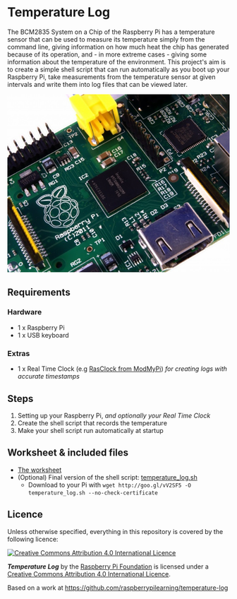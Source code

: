# Temperature Log

The BCM2835 System on a Chip of the Raspberry Pi has a temperature sensor that can be used to measure its temperature simply from the command line, giving information on how much heat the chip has generated because of its operation, and - in more extreme cases - giving some information about the temperature of the environment. This project's aim is to create a simple shell script that can run automatically as you boot up your Raspberry Pi, take measurements from the temperature sensor at given intervals and write them into log files that can be viewed later.

![](images/bcm2835.jpg)

## Requirements

### Hardware

- 1 x Raspberry Pi
- 1 x USB keyboard

### Extras

- 1 x Real Time Clock (e.g [RasClock from ModMyPi](https://www.modmypi.com/rasclock-raspberry-pi-real-time-clock-module)) *for creating logs with accurate timestamps*

## Steps

1. Setting up your Raspberry Pi, *and optionally your Real Time Clock*
1. Create the shell script that records the temperature
1. Make your shell script run automatically at startup

## Worksheet & included files

- [The worksheet](WORKSHEET.md)
- (Optional) Final version of the shell script: [temperature_log.sh](temperature_log.sh)
    - Download to your Pi with `wget http://goo.gl/vV2SF5 -O temperature_log.sh --no-check-certificate`

## Licence

Unless otherwise specified, everything in this repository is covered by the following licence:

[![Creative Commons Attribution 4.0 International Licence](http://i.creativecommons.org/l/by-sa/4.0/88x31.png)](http://creativecommons.org/licenses/by-sa/4.0/)

***Temperature Log*** by the [Raspberry Pi Foundation](http://www.raspberrypi.org) is licensed under a [Creative Commons Attribution 4.0 International Licence](http://creativecommons.org/licenses/by-sa/4.0/).

Based on a work at https://github.com/raspberrypilearning/temperature-log
